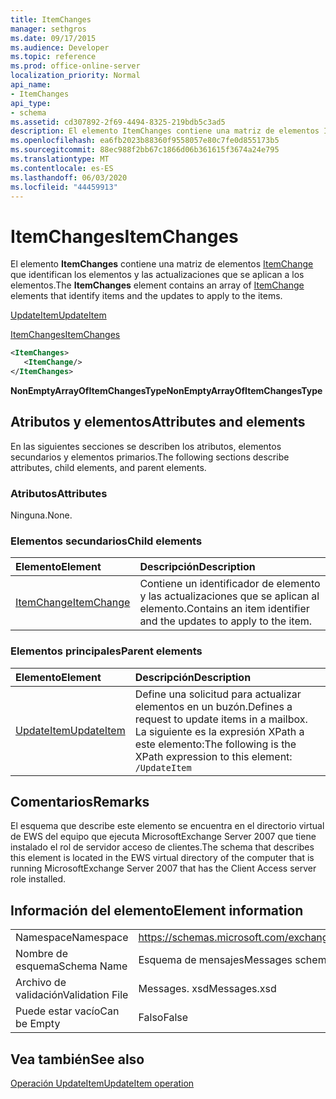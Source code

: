 ```yaml
---
title: ItemChanges
manager: sethgros
ms.date: 09/17/2015
ms.audience: Developer
ms.topic: reference
ms.prod: office-online-server
localization_priority: Normal
api_name:
- ItemChanges
api_type:
- schema
ms.assetid: cd307892-2f69-4494-8325-219bdb5c3ad5
description: El elemento ItemChanges contiene una matriz de elementos ItemChange que identifican los elementos y las actualizaciones que se aplican a los elementos.
ms.openlocfilehash: ea6fb2023b88360f9558057e80c7fe0d855173b5
ms.sourcegitcommit: 88ec988f2bb67c1866d06b361615f3674a24e795
ms.translationtype: MT
ms.contentlocale: es-ES
ms.lasthandoff: 06/03/2020
ms.locfileid: "44459913"
---
```

# <a name="itemchanges"></a><span data-ttu-id="22a20-103">ItemChanges</span><span class="sxs-lookup"><span data-stu-id="22a20-103">ItemChanges</span></span>

<span data-ttu-id="22a20-104">El elemento **ItemChanges** contiene una matriz de elementos [ItemChange](itemchange.md) que identifican los elementos y las actualizaciones que se aplican a los elementos.</span><span class="sxs-lookup"><span data-stu-id="22a20-104">The **ItemChanges** element contains an array of [ItemChange](itemchange.md) elements that identify items and the updates to apply to the items.</span></span> 
  
[<span data-ttu-id="22a20-105">UpdateItem</span><span class="sxs-lookup"><span data-stu-id="22a20-105">UpdateItem</span></span>](updateitem.md)
  
[<span data-ttu-id="22a20-106">ItemChanges</span><span class="sxs-lookup"><span data-stu-id="22a20-106">ItemChanges</span></span>](itemchanges.md)
  
```xml
<ItemChanges>
   <ItemChange/>
</ItemChanges>
```

 <span data-ttu-id="22a20-107">**NonEmptyArrayOfItemChangesType**</span><span class="sxs-lookup"><span data-stu-id="22a20-107">**NonEmptyArrayOfItemChangesType**</span></span>
## <a name="attributes-and-elements"></a><span data-ttu-id="22a20-108">Atributos y elementos</span><span class="sxs-lookup"><span data-stu-id="22a20-108">Attributes and elements</span></span>

<span data-ttu-id="22a20-109">En las siguientes secciones se describen los atributos, elementos secundarios y elementos primarios.</span><span class="sxs-lookup"><span data-stu-id="22a20-109">The following sections describe attributes, child elements, and parent elements.</span></span>
  
### <a name="attributes"></a><span data-ttu-id="22a20-110">Atributos</span><span class="sxs-lookup"><span data-stu-id="22a20-110">Attributes</span></span>

<span data-ttu-id="22a20-111">Ninguna.</span><span class="sxs-lookup"><span data-stu-id="22a20-111">None.</span></span>
  
### <a name="child-elements"></a><span data-ttu-id="22a20-112">Elementos secundarios</span><span class="sxs-lookup"><span data-stu-id="22a20-112">Child elements</span></span>

|<span data-ttu-id="22a20-113">**Elemento**</span><span class="sxs-lookup"><span data-stu-id="22a20-113">**Element**</span></span>|<span data-ttu-id="22a20-114">**Descripción**</span><span class="sxs-lookup"><span data-stu-id="22a20-114">**Description**</span></span>|
|:-----|:-----|
|[<span data-ttu-id="22a20-115">ItemChange</span><span class="sxs-lookup"><span data-stu-id="22a20-115">ItemChange</span></span>](itemchange.md) <br/> |<span data-ttu-id="22a20-116">Contiene un identificador de elemento y las actualizaciones que se aplican al elemento.</span><span class="sxs-lookup"><span data-stu-id="22a20-116">Contains an item identifier and the updates to apply to the item.</span></span>  <br/> |
   
### <a name="parent-elements"></a><span data-ttu-id="22a20-117">Elementos principales</span><span class="sxs-lookup"><span data-stu-id="22a20-117">Parent elements</span></span>

|<span data-ttu-id="22a20-118">**Elemento**</span><span class="sxs-lookup"><span data-stu-id="22a20-118">**Element**</span></span>|<span data-ttu-id="22a20-119">**Descripción**</span><span class="sxs-lookup"><span data-stu-id="22a20-119">**Description**</span></span>|
|:-----|:-----|
|[<span data-ttu-id="22a20-120">UpdateItem</span><span class="sxs-lookup"><span data-stu-id="22a20-120">UpdateItem</span></span>](updateitem.md) <br/> |<span data-ttu-id="22a20-121">Define una solicitud para actualizar elementos en un buzón.</span><span class="sxs-lookup"><span data-stu-id="22a20-121">Defines a request to update items in a mailbox.</span></span>  <br/> <span data-ttu-id="22a20-122">La siguiente es la expresión XPath a este elemento:</span><span class="sxs-lookup"><span data-stu-id="22a20-122">The following is the XPath expression to this element:</span></span>  <br/>  `/UpdateItem` <br/> |
   
## <a name="remarks"></a><span data-ttu-id="22a20-123">Comentarios</span><span class="sxs-lookup"><span data-stu-id="22a20-123">Remarks</span></span>

<span data-ttu-id="22a20-124">El esquema que describe este elemento se encuentra en el directorio virtual de EWS del equipo que ejecuta MicrosoftExchange Server 2007 que tiene instalado el rol de servidor acceso de clientes.</span><span class="sxs-lookup"><span data-stu-id="22a20-124">The schema that describes this element is located in the EWS virtual directory of the computer that is running MicrosoftExchange Server 2007 that has the Client Access server role installed.</span></span>
  
## <a name="element-information"></a><span data-ttu-id="22a20-125">Información del elemento</span><span class="sxs-lookup"><span data-stu-id="22a20-125">Element information</span></span>

|||
|:-----|:-----|
|<span data-ttu-id="22a20-126">Namespace</span><span class="sxs-lookup"><span data-stu-id="22a20-126">Namespace</span></span>  <br/> |https://schemas.microsoft.com/exchange/services/2006/messages  <br/> |
|<span data-ttu-id="22a20-127">Nombre de esquema</span><span class="sxs-lookup"><span data-stu-id="22a20-127">Schema Name</span></span>  <br/> |<span data-ttu-id="22a20-128">Esquema de mensajes</span><span class="sxs-lookup"><span data-stu-id="22a20-128">Messages schema</span></span>  <br/> |
|<span data-ttu-id="22a20-129">Archivo de validación</span><span class="sxs-lookup"><span data-stu-id="22a20-129">Validation File</span></span>  <br/> |<span data-ttu-id="22a20-130">Messages. xsd</span><span class="sxs-lookup"><span data-stu-id="22a20-130">Messages.xsd</span></span>  <br/> |
|<span data-ttu-id="22a20-131">Puede estar vacío</span><span class="sxs-lookup"><span data-stu-id="22a20-131">Can be Empty</span></span>  <br/> |<span data-ttu-id="22a20-132">Falso</span><span class="sxs-lookup"><span data-stu-id="22a20-132">False</span></span>  <br/> |
   
## <a name="see-also"></a><span data-ttu-id="22a20-133">Vea también</span><span class="sxs-lookup"><span data-stu-id="22a20-133">See also</span></span>



[<span data-ttu-id="22a20-134">Operación UpdateItem</span><span class="sxs-lookup"><span data-stu-id="22a20-134">UpdateItem operation</span></span>](updateitem-operation.md)

